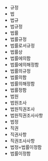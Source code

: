 - 규정
- 법
- 법규
- 법규정
- 법률
- 법률규정
- 법률로서규정
- 법률상
- 법률에의함
- 법률에의해정함
- 법률의규정
- 법률의함
- 법률의해정함
- 법률정함
- 법원
- 법원조사
- 법원직권조사
- 법원직권조사사항
- 법정
- 직권
- 직권사항
- 직권조사사항
- 법정=법률이정함
- 법률이정함